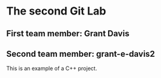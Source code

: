 # The second Git Lab
## First team member: Grant Davis
## Second team member: grant-e-davis2
This is an example of a C++ project.